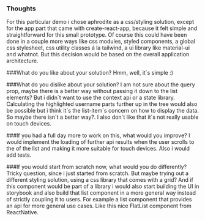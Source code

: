 ### Thoughts
For this particular demo i chose aphrodite as a css/styling solution,
except for the app part that came with create-react-app, because it
felt simple and straightforward for this small prototype. Of course
this could have been done in a couple more ways like css modules,
styled components, a global css stylesheet, css utility classes á la
tailwind, a ui library like material-ui and whatnot. But this decision
would be based on the overall application architecture.

###What do you like about your solution?
Hmm, well, it´s simple :)

###What do you dislike about your solution?
I am not sure about the query prop, maybe there is a better way
without passing it down to the list elements? But i didn´t want to use
the context api or a state library. Calculating the highlighted
username parts further up in the tree would also be possible but i
think it´s the list-item´s concern on how to display the data. So
maybe there isn´t a better way?. I also don´t like that it´s not
really usable on touch devices.

###If you had a full day more to work on this, what would you improve?
I would implement the loading of further api results when the user
scrolls to the of the list and making it more suitable for touch
devices. Also i would add tests.


###If you would start from scratch now, what would you do differently?
Tricky question, since i just started from scratch. But maybe trying
out a different styling solution, using a css library that comes with
a grid? And if this component would be part of a library i would also
start building the UI in storybook and also build that list component
in a more general way instead of strictly coupling it to users. For
example a list component that provides an api for more general use
cases. Like this nice FlatList component from ReactNative.

